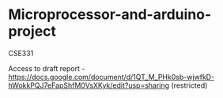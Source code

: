 # Microprocessor-and-arduino-project
CSE331

Access to draft report - https://docs.google.com/document/d/1QT_M_PHk0sb-wjwfkD-hWokkPQJ7eFapShfM0VsXKyk/edit?usp=sharing (restricted)
